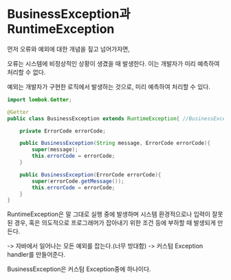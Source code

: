 # BusinessException과 RuntimeException



먼저 오류와 예외에 대한 개념을 짚고 넘어가자면,

오류는 시스템에 비정상적인 상황이 생겼을 때 발생한다. 이는 개발자가 미리 예측하여 처리할 수 없다. 

예외는 개발자가 구현한 로직에서 발생하는 것으로, 미리 예측하여 처리할 수 있다.



```java
import lombok.Getter;

@Getter
public class BusinessException extends RuntimeException{ //BusinessException은 RuntimeExcepton의 자식이다.

    private ErrorCode errorCode;

    public BusinessException(String message, ErrorCode errorCode){
        super(message);
        this.errorCode = errorCode;
    }

    public BusinessException(ErrorCode errorCode){
        super(errorCode.getMessage());
        this.errorCode = errorCode;
    }
}
```



RuntimeException은 말 그대로 실행 중에 발생하며 시스템 환경적으로나 입력이 잘못된 경우, 혹은 의도적으로 프로그래머가 잡아내기 위한 조건 등에 부하할 때 발생되게 만든다.

-> 자바에서 일어나는 모든 예외를 잡는다.(너무 방대함) -> 커스텀 Exception handler를 만들어준다.



BusinessException은 커스텀 Exception중에 하나이다.